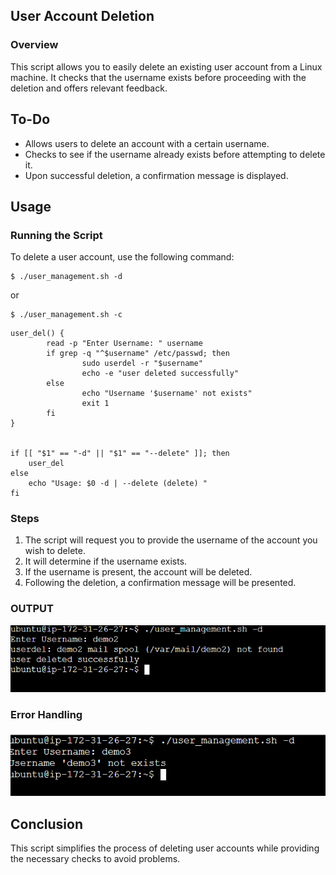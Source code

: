 ## User Account Deletion
### Overview
This script allows you to easily delete an existing user account from a Linux machine. It checks that the username exists before proceeding with the deletion and offers relevant feedback.

## To-Do
- Allows users to delete an account with a certain username.
- Checks to see if the username already exists before attempting to delete it.
- Upon successful deletion, a confirmation message is displayed.

## Usage
### Running the Script

To delete a user account, use the following command:

```
$ ./user_management.sh -d

```
or
```
$ ./user_management.sh -c
```

```
user_del() {
        read -p "Enter Username: " username
        if grep -q "^$username" /etc/passwd; then
                sudo userdel -r "$username"
                echo -e "user deleted successfully"
        else 
                echo "Username '$username' not exists"
                exit 1
        fi
}

        
if [[ "$1" == "-d" || "$1" == "--delete" ]]; then
    user_del
else 
    echo "Usage: $0 -d | --delete (delete) "
fi

```

### Steps
1. The script will request you to provide the username of the account you wish to delete.
2. It will determine if the username exists.
3. If the username is present, the account will be deleted.
4. Following the deletion, a confirmation message will be presented.

### OUTPUT
![Image](screenshots/user_delete.png)

### Error Handling
![Image](screenshots/user_not_exist_d.png)

## Conclusion
This script simplifies the process of deleting user accounts while providing the necessary checks to avoid problems.
